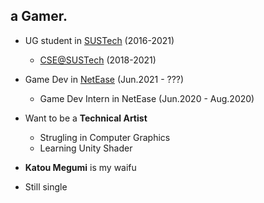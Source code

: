 ## a Gamer.

* UG student in [SUSTech](https://www.sustech.edu.cn/) (2016-2021)
  * [CSE@SUSTech](http://cse.sustech.edu.cn/) (2018-2021)
  
* Game Dev in [NetEase](http://game.163.com/) (Jun.2021 - ???)
  * Game Dev Intern in NetEase (Jun.2020 - Aug.2020)

* Want to be a **Technical Artist**
  * Strugling in Computer Graphics
  * Learning Unity Shader

* **Katou Megumi** is my waifu
* Still single

<!--
**DiogerChen/DiogerChen** is a ✨ _special_ ✨ repository because its `README.md` (this file) appears on your GitHub profile.

Here are some ideas to get you started:

- 🔭 I’m currently working on ...
- 🌱 I’m currently learning ...
- 👯 I’m looking to collaborate on ...
- 🤔 I’m looking for help with ...
- 💬 Ask me about ...
- 📫 How to reach me: ...
- 😄 Pronouns: ...
- ⚡ Fun fact: ...
-->
